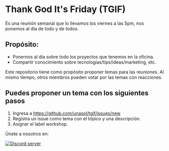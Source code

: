 # Thank God It's Friday (TGIF)

Es una reunión semanal que lo llevamos los viernes a las 5pm, nos ponemos al día de todo y de todos.

## Propósito:

- Ponernos al día sobre todo los proyectos que tenemos en la oficina.
- Compartir conocimiento sobre tecnologías/tips/ideas/marketing, etc.

Este repositorio tiene como propósito proponer temas para las reuniones. 
Al mismo tiempo, otros miembros pueden votar por las temas con reacciones.

## Puedes proponer un tema con los siguientes pasos

1. Ingresa a https://github.com/unasol/tgif/issues/new
2. Registra un issue como tema con el tópico y una descripción.
3. Asignar el label workshop.

Únete a nosotros en:

<a href="https://discord.gg/2H2X9Dx"><img src="https://discordapp.com/api/guilds/344548968430305290/embed.png" alt="Discord server" /></a>
